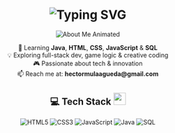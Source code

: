<h1 align="center">
  <img src="https://readme-typing-svg.herokuapp.com?font=Fira+Code&weight=600&size=30&duration=3000&pause=500&color=00C7B7&center=true&vCenter=true&width=600&lines=Welcome+to+HectorX01's+Profile!;DAM+Student+%7C+Web+%26+App+Developer;Always+learning+something+new+🚀" alt="Typing SVG" />
</h1>


<div align="center">

<!-- 🔹 About Me GIF Header (FUNCIONAL) -->
<p align="center">
  <img src="https://readme-typing-svg.herokuapp.com?font=Fira+Code&weight=600&size=25&duration=3000&pause=500&color=36BCF7&center=true&vCenter=true&width=300&lines=💫+About+Me" alt="About Me Animated" />
</p>

<p align="center">
🌱 Learning <b>Java</b>, <b>HTML</b>, <b>CSS</b>, <b>JavaScript</b> & <b>SQL</b><br>
💡 Exploring full-stack dev, game logic & creative coding<br>
🎮 Passionate about tech  & innovation<br>
📫 Reach me at: <b>hectormulaagueda@gmail.com</b>
</p>

## 💻 Tech Stack <img src="https://media2.giphy.com/media/QssGEmpkyEOhBCb7e1/giphy.gif" width="28px">
![HTML5](https://img.shields.io/badge/html5-%23E34F26.svg?style=for-the-badge&logo=html5&logoColor=white)
![CSS3](https://img.shields.io/badge/css3-%231572B6.svg?style=for-the-badge&logo=css3&logoColor=white)
![JavaScript](https://img.shields.io/badge/javascript-%23323330.svg?style=for-the-badge&logo=javascript&logoColor=%23F7DF1E)
![Java](https://img.shields.io/badge/Java-ED8B00.svg?style=for-the-badge&logo=java&logoColor=white)
![SQL](https://img.shields.io/badge/SQL-4479A1.svg?style=for-the-badge&logo=mysql&logoColor=white)



</div>
